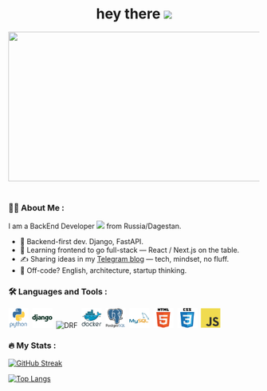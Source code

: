 

<div align="center">
  <h1>
    hey there
    <img src="https://media.giphy.com/media/hvRJCLFzcasrR4ia7z/giphy.gif" width="30px"/>
  </h1>
  <img src="https://media.giphy.com/media/dWesBcTLavkZuG35MI/giphy.gif" width="600" height="300"/>
</div>
<img src="https://komarev.com/ghpvc/?username=your-github-username&style=flat-square&color=blue" alt=""/>

### :man_technologist: About Me :
I am a BackEnd Developer <img src="https://media.giphy.com/media/WUlplcMpOCEmTGBtBW/giphy.gif" width="30"> from Russia/Dagestan.

- 🧱 Backend-first dev. Django, FastAPI.  
- 🧩 Learning frontend to go full-stack — React / Next.js on the table.  
- ✍️ Sharing ideas in my [Telegram blog](https://t.me/khalik_hach) — tech, mindset, no fluff.  
- 🎯 Off-code? English, architecture, startup thinking.

### :hammer_and_wrench: Languages and Tools :

<div>
  <img src="https://github.com/devicons/devicon/blob/master/icons/python/python-original-wordmark.svg" title="Python" alt="Python" width="40" height="40"/>&nbsp;
  <img src="https://github.com/devicons/devicon/blob/master/icons/django/django-plain-wordmark.svg" title="Django" alt="Django" width="40" height="40"/>&nbsp;
  <img src="https://encrypted-tbn0.gstatic.com/images?q=tbn:ANd9GcRszCXd5b0Fpuxou1hMOiLTtygtpelEtIrBBw&s" title="DRF" alt="DRF" width="40" height="40"/>&nbsp;
  <img src="https://github.com/devicons/devicon/blob/master/icons/docker/docker-original-wordmark.svg" title="Docker" alt="Docker" width="40" height="40"/>&nbsp;
  <img src="https://github.com/devicons/devicon/blob/master/icons/postgresql/postgresql-original-wordmark.svg" title="PSQL" alt="PSQL" width="40" height="40"/>&nbsp;
  <img src="https://github.com/devicons/devicon/blob/master/icons/mysql/mysql-original-wordmark.svg" title="MySQL" alt="MySQL" width="40" height="40"/>&nbsp;
  <img src="https://github.com/devicons/devicon/blob/master/icons/html5/html5-original-wordmark.svg" title="HTML" alt="HTML" width="40" height="40"/>&nbsp;
  <img src="https://github.com/devicons/devicon/blob/master/icons/css3/css3-original-wordmark.svg" title="CSS" alt="CSS" width="40" height="40"/>&nbsp;
  <img src="https://github.com/devicons/devicon/blob/master/icons/javascript/javascript-original.svg" title="JS" alt="JS" width="40" height="40"/>&nbsp;

</div>

### :fire: My Stats :
[![GitHub Streak](http://github-readme-streak-stats.herokuapp.com?user=abdulshamilov&theme=dark&background=000000)](https://git.io/streak-stats)

[![Top Langs](https://github-readme-stats.vercel.app/api/top-langs/?username=abdulshamilov&layout=compact&theme=vision-friendly-dark)](https://github.com/anuraghazra/github-readme-stats)
